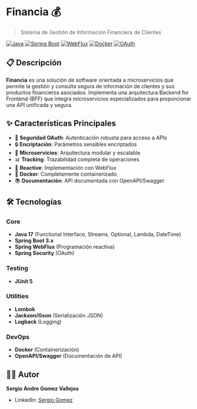 # Financia 💰

> Sistema de Gestión de Información Financiera de Clientes

[![Java](https://img.shields.io/badge/Java-17-orange.svg)](https://openjdk.java.net/projects/jdk/17/)
[![Spring Boot](https://img.shields.io/badge/Spring%20Boot-3.x-brightgreen.svg)](https://spring.io/projects/spring-boot)
[![WebFlux](https://img.shields.io/badge/WebFlux-Reactive-blue.svg)](https://docs.spring.io/spring-framework/docs/current/reference/html/web-reactive.html)
[![Docker](https://img.shields.io/badge/Docker-Ready-blue.svg)](https://www.docker.com/)
[![OAuth](https://img.shields.io/badge/OAuth-Security-red.svg)](https://oauth.net/)

## 📋 Descripción

**Financia** es una solución de software orientada a microservicios que permite la gestión y consulta segura de información de clientes y sus productos financieros asociados. Implementa una arquitectura Backend for Frontend (BFF) que integra microservicios especializados para proporcionar una API unificada y segura.

## ✨ Características Principales

- 🔐 **Seguridad OAuth**: Autenticación robusta para acceso a APIs
- 🔒 **Encriptación**: Parámetros sensibles encriptados
- 🏢 **Microservicios**: Arquitectura modular y escalable
- 📊 **Tracking**: Trazabilidad completa de operaciones
- 🚀 **Reactive**: Implementación con WebFlux
- 🐳 **Docker**: Completamente containerizado
- 📚 **Documentación**: API documentada con OpenAPI/Swagger

## 🛠️ Tecnologías

### Core
- **Java 17** (Functional Interface, Streams, Optional, Lambda, DateTime)
- **Spring Boot 3.x**
- **Spring WebFlux** (Programación reactiva)
- **Spring Security** (OAuth)

### Testing
- **JUnit 5**

### Utilities
- **Lombok**
- **Jackson/Gson** (Serialización JSON)
- **Logback** (Logging)

### DevOps
- **Docker** (Containerización)
- **OpenAPI/Swagger** (Documentación de API)

## 👨‍💻 Autor

**Sergio Andre Gomez Vallejos**
- LinkedIn: [Sergio Gomez](https://www.linkedin.com/in/sergio-g%C3%B3mez-vallejos-552294279)

